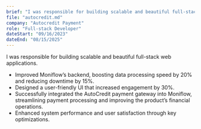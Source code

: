 ```yaml
---
brief: "I was responsible for building scalable and beautiful full-stack web applications."
file: "autocredit.md"
company: "Autocredit Payment"
role: "Full-stack Developer"
dateStart: "09/16/2023"
dateEnd: "08/15/2025"
---
```


I was responsible for building scalable and beautiful full-stack web applications.

- Improved Moniflow’s backend, boosting data processing speed by 20% and reducing downtime by 15%.
- Designed a user-friendly UI that increased engagement by 30%.
- Successfully integrated the AutoCredit payment gateway into Moniflow, streamlining payment processing and improving the product’s financial operations.
- Enhanced system performance and user satisfaction through key optimizations.
